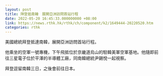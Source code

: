 ```yaml
---
layout: post
title: 拜登抵南韓　展開亞洲訪問首站行程
date: 2022-05-20 16:45:33.000000000 +08:00
link: https://news.rthk.hk/rthk/ch/component/k2/1649444-20220520.htm
categories: rthk
---
```


美國總統拜登抵達南韓，展開亞洲訪問首站行程。

他乘坐的空軍一號專機，下午飛抵位於京畿道烏山的駐韓美軍空軍基地。他隨即前往三星電子位於平澤的半導體工廠，同南韓總統尹錫悅一起視察。

拜登逗留南韓三日，之後會前往日本。
